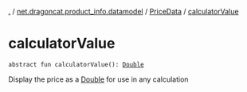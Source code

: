 [.](../../index.md) / [net.dragoncat.product_info.datamodel](../index.md) / [PriceData](index.md) / [calculatorValue](./calculator-value.md)

# calculatorValue

`abstract fun calculatorValue(): `[`Double`](https://kotlinlang.org/api/latest/jvm/stdlib/kotlin/-double/index.html)

Display the price as a [Double](https://kotlinlang.org/api/latest/jvm/stdlib/kotlin/-double/index.html) for use in any calculation


